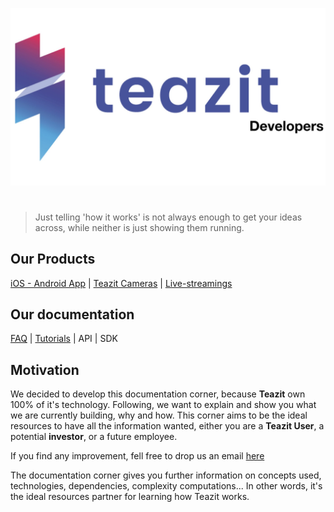 ![teazit-logo-color](/assets/teazit-images/teazit-images.004.jpeg)

#
> Just telling 'how it works' is not always enough to get your ideas
> across, while neither is just showing them running.

## Our Products

[iOS - Android App](/products/application) |
[Teazit Cameras](/products/cameras) | [Live-streamings](/products/live-streamings)

## Our documentation
[FAQ](/docs/faq) | [Tutorials](/docs/tutorials) | API | SDK

## Motivation

We decided to develop this documentation corner, because **Teazit** own 100% of it's technology. Following, we want to explain and show you what we are currently building, why and how. This corner aims to be the ideal resources to have all the information wanted, either you are a **Teazit User**, a potential **investor**,
or a future employee.

If you find any improvement, fell free to drop us an email [here](mailto:contact@teazit.fr)

The documentation corner gives you further information on concepts used,
technologies, dependencies, complexity computations...
In other words, it's the ideal resources partner for learning how
Teazit works.
